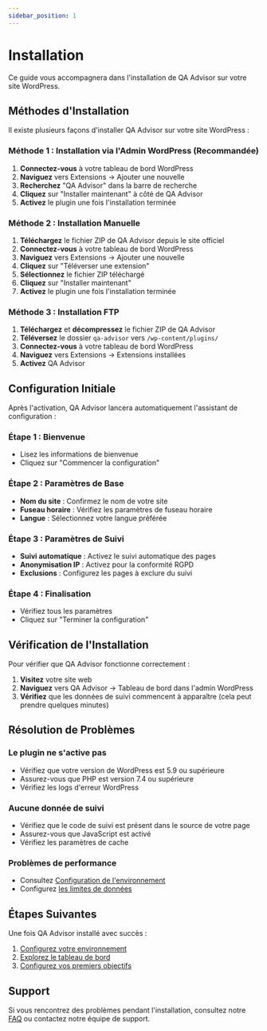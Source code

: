 ```yaml
---
sidebar_position: 1
---
```


# Installation

Ce guide vous accompagnera dans l'installation de QA Advisor sur votre site WordPress.

## Méthodes d'Installation

Il existe plusieurs façons d'installer QA Advisor sur votre site WordPress :

### Méthode 1 : Installation via l'Admin WordPress (Recommandée)

1. **Connectez-vous** à votre tableau de bord WordPress
2. **Naviguez** vers Extensions → Ajouter une nouvelle
3. **Recherchez** "QA Advisor" dans la barre de recherche
4. **Cliquez** sur "Installer maintenant" à côté de QA Advisor
5. **Activez** le plugin une fois l'installation terminée

### Méthode 2 : Installation Manuelle

1. **Téléchargez** le fichier ZIP de QA Advisor depuis le site officiel
2. **Connectez-vous** à votre tableau de bord WordPress
3. **Naviguez** vers Extensions → Ajouter une nouvelle
4. **Cliquez** sur "Téléverser une extension"
5. **Sélectionnez** le fichier ZIP téléchargé
6. **Cliquez** sur "Installer maintenant"
7. **Activez** le plugin une fois l'installation terminée

### Méthode 3 : Installation FTP

1. **Téléchargez** et **décompressez** le fichier ZIP de QA Advisor
2. **Téléversez** le dossier `qa-advisor` vers `/wp-content/plugins/`
3. **Connectez-vous** à votre tableau de bord WordPress
4. **Naviguez** vers Extensions → Extensions installées
5. **Activez** QA Advisor

## Configuration Initiale

Après l'activation, QA Advisor lancera automatiquement l'assistant de configuration :

### Étape 1 : Bienvenue
- Lisez les informations de bienvenue
- Cliquez sur "Commencer la configuration"

### Étape 2 : Paramètres de Base
- **Nom du site** : Confirmez le nom de votre site
- **Fuseau horaire** : Vérifiez les paramètres de fuseau horaire
- **Langue** : Sélectionnez votre langue préférée

### Étape 3 : Paramètres de Suivi
- **Suivi automatique** : Activez le suivi automatique des pages
- **Anonymisation IP** : Activez pour la conformité RGPD
- **Exclusions** : Configurez les pages à exclure du suivi

### Étape 4 : Finalisation
- Vérifiez tous les paramètres
- Cliquez sur "Terminer la configuration"

## Vérification de l'Installation

Pour vérifier que QA Advisor fonctionne correctement :

1. **Visitez** votre site web
2. **Naviguez** vers QA Advisor → Tableau de bord dans l'admin WordPress
3. **Vérifiez** que les données de suivi commencent à apparaître (cela peut prendre quelques minutes)

## Résolution de Problèmes

### Le plugin ne s'active pas
- Vérifiez que votre version de WordPress est 5.9 ou supérieure
- Assurez-vous que PHP est version 7.4 ou supérieure
- Vérifiez les logs d'erreur WordPress

### Aucune donnée de suivi
- Vérifiez que le code de suivi est présent dans le source de votre page
- Assurez-vous que JavaScript est activé
- Vérifiez les paramètres de cache

### Problèmes de performance
- Consultez [Configuration de l'environnement](/docs/user-manual/getting-started/environment-setup)
- Configurez [les limites de données](/docs/user-manual/getting-started/set-data-limit-wpconfig)

## Étapes Suivantes

Une fois QA Advisor installé avec succès :

1. [Configurez votre environnement](/docs/user-manual/getting-started/environment-setup)
2. [Explorez le tableau de bord](/docs/user-manual/screens-and-operations/dashboard)
3. [Configurez vos premiers objectifs](/docs/user-manual/screens-and-operations/goals)

## Support

Si vous rencontrez des problèmes pendant l'installation, consultez notre [FAQ](/docs/faq) ou contactez notre équipe de support.
